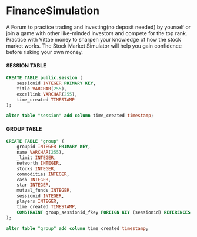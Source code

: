 # FinanceSimulation
A Forum to practice trading and investing(no deposit needed) by yourself or join a game with other  like-minded investors and compete for the top rank. Practice with Vittae money to sharpen your knowledge of how the stock market  works. The Stock Market Simulator will help you gain confidence before risking your own money.

<h4>SESSION TABLE</h4>

```sql
CREATE TABLE public.session (
    sessionid INTEGER PRIMARY KEY,
    title VARCHAR(255),
    excellink VARCHAR(255),
    time_created TIMESTAMP
);
```
```sql
alter table "session" add column time_created timestamp;
```
<h4>GROUP TABLE</h4>

```sql
CREATE TABLE "group" (
    groupid INTEGER PRIMARY KEY,
    name VARCHAR(255),
    _limit INTEGER,
    networth INTEGER,
    stocks INTEGER,
    commodities INTEGER,
    cash INTEGER,
    star INTEGER,
    mutual_funds INTEGER,
    sessionid INTEGER,
    players INTEGER,
    time_created TIMESTAMP,
    CONSTRAINT group_sessionid_fkey FOREIGN KEY (sessionid) REFERENCES "session"(sessionid)
);
```
```sql
alter table "group" add column time_created timestamp;
```
